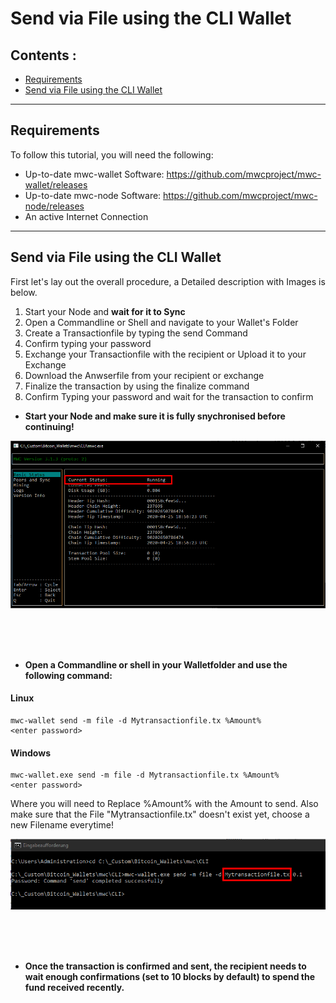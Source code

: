 # Send via File using the CLI Wallet

## Contents : 
  * [Requirements](#requirements)
  * [Send via File using the CLI Wallet](#send-via-file-using-the-cli-wallet-1)
 
------ 

## Requirements
To follow this tutorial, you will need the following:

- Up-to-date mwc-wallet Software: https://github.com/mwcproject/mwc-wallet/releases
- Up-to-date mwc-node Software: https://github.com/mwcproject/mwc-node/releases
- An active Internet Connection

------

## Send via File using the CLI Wallet

 
 First let's lay out the overall procedure, a Detailed description with Images is below.
 
 1) Start your Node and **wait for it to Sync**
 2) Open a Commandline or Shell and navigate to your Wallet's Folder
 3) Create a Transactionfile by typing the send Command
 4) Confirm typing your password
 5) Exchange your Transactionfile with the recipient or Upload it to your Exchange
 6) Download the Anwserfile from your recipient or exchange 
 7) Finalize the transaction by using the finalize command
 8) Confirm Typing your password and wait for the transaction to confirm
 
  
  
  - **Start your Node and make sure it is fully snychronised before continuing!**
  
  ![nodesynced](/static/img/nodesynced.png "Node Fully Synced")  
  
  <br />
  <br /> 
  <br /> 
  
  - **Open a Commandline or shell in your Walletfolder and use the following command:** 
  
   #### Linux

	mwc-wallet send -m file -d Mytransactionfile.tx %Amount%
	<enter password>
 
 #### Windows
 
	mwc-wallet.exe send -m file -d Mytransactionfile.tx %Amount%
	<enter password>


  Where you will need to Replace %Amount% with the Amount to send.
  Also make sure that the File "Mytransactionfile.tx" doesn't exist yet, choose a new Filename everytime!
  
   ![sendcommandfile](/static/img/sendcommandfile.png "Send Command Example")  
   
   <br />
   <br /> 
   <br /> 
   
- **Once the transaction is confirmed and sent, the recipient needs to wait enough confirmations (set to 10 blocks by default) to spend the fund received recently.**   
